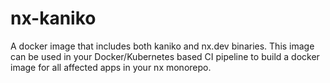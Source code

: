 # nx-kaniko
A docker image that includes both kaniko and nx.dev binaries.
This image can be used in your Docker/Kubernetes based CI pipeline to build a docker image for all affected apps in your nx monorepo.

